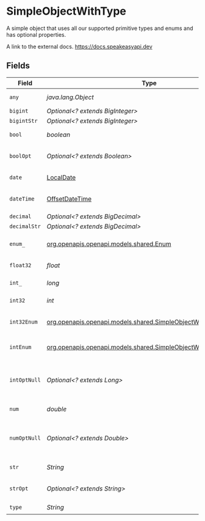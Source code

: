 # SimpleObjectWithType

A simple object that uses all our supported primitive types and enums and has optional properties.

A link to the external docs.
<https://docs.speakeasyapi.dev>


## Fields

| Field                                                                                                                    | Type                                                                                                                     | Required                                                                                                                 | Description                                                                                                              | Example                                                                                                                  |
| ------------------------------------------------------------------------------------------------------------------------ | ------------------------------------------------------------------------------------------------------------------------ | ------------------------------------------------------------------------------------------------------------------------ | ------------------------------------------------------------------------------------------------------------------------ | ------------------------------------------------------------------------------------------------------------------------ |
| `any`                                                                                                                    | *java.lang.Object*                                                                                                       | :heavy_check_mark:                                                                                                       | An any property.                                                                                                         | any                                                                                                                      |
| `bigint`                                                                                                                 | *Optional<? extends BigInteger>*                                                                                         | :heavy_minus_sign:                                                                                                       | N/A                                                                                                                      | 8821239038968084                                                                                                         |
| `bigintStr`                                                                                                              | *Optional<? extends BigInteger>*                                                                                         | :heavy_minus_sign:                                                                                                       | N/A                                                                                                                      | 9223372036854775808                                                                                                      |
| `bool`                                                                                                                   | *boolean*                                                                                                                | :heavy_check_mark:                                                                                                       | A boolean property.                                                                                                      | true                                                                                                                     |
| `boolOpt`                                                                                                                | *Optional<? extends Boolean>*                                                                                            | :heavy_minus_sign:                                                                                                       | An optional boolean property.                                                                                            | true                                                                                                                     |
| `date`                                                                                                                   | [LocalDate](https://docs.oracle.com/javase/8/docs/api/java/time/LocalDate.html)                                          | :heavy_check_mark:                                                                                                       | A date property.                                                                                                         | 2020-01-01                                                                                                               |
| `dateTime`                                                                                                               | [OffsetDateTime](https://docs.oracle.com/javase/8/docs/api/java/time/OffsetDateTime.html)                                | :heavy_check_mark:                                                                                                       | A date-time property.                                                                                                    | 2020-01-01T00:00:00.000001Z                                                                                              |
| `decimal`                                                                                                                | *Optional<? extends BigDecimal>*                                                                                         | :heavy_minus_sign:                                                                                                       | N/A                                                                                                                      | 3.141592653589793                                                                                                        |
| `decimalStr`                                                                                                             | *Optional<? extends BigDecimal>*                                                                                         | :heavy_minus_sign:                                                                                                       | N/A                                                                                                                      | 3.14159265358979344719667586                                                                                             |
| `enum_`                                                                                                                  | [org.openapis.openapi.models.shared.Enum](../../models/shared/Enum.md)                                                   | :heavy_check_mark:                                                                                                       | A string based enum                                                                                                      | one                                                                                                                      |
| `float32`                                                                                                                | *float*                                                                                                                  | :heavy_check_mark:                                                                                                       | A float32 property.                                                                                                      | 1.1                                                                                                                      |
| `int_`                                                                                                                   | *long*                                                                                                                   | :heavy_check_mark:                                                                                                       | An integer property.                                                                                                     | 1                                                                                                                        |
| `int32`                                                                                                                  | *int*                                                                                                                    | :heavy_check_mark:                                                                                                       | An int32 property.                                                                                                       | 1                                                                                                                        |
| `int32Enum`                                                                                                              | [org.openapis.openapi.models.shared.SimpleObjectWithTypeInt32Enum](../../models/shared/SimpleObjectWithTypeInt32Enum.md) | :heavy_check_mark:                                                                                                       | An int32 enum property.                                                                                                  | 55                                                                                                                       |
| `intEnum`                                                                                                                | [org.openapis.openapi.models.shared.SimpleObjectWithTypeIntEnum](../../models/shared/SimpleObjectWithTypeIntEnum.md)     | :heavy_check_mark:                                                                                                       | An integer enum property.                                                                                                | 2                                                                                                                        |
| `intOptNull`                                                                                                             | *Optional<? extends Long>*                                                                                               | :heavy_minus_sign:                                                                                                       | An optional integer property will be null for tests.                                                                     |                                                                                                                          |
| `num`                                                                                                                    | *double*                                                                                                                 | :heavy_check_mark:                                                                                                       | A number property.                                                                                                       | 1.1                                                                                                                      |
| `numOptNull`                                                                                                             | *Optional<? extends Double>*                                                                                             | :heavy_minus_sign:                                                                                                       | An optional number property will be null for tests.                                                                      |                                                                                                                          |
| `str`                                                                                                                    | *String*                                                                                                                 | :heavy_check_mark:                                                                                                       | A string property.                                                                                                       | test                                                                                                                     |
| `strOpt`                                                                                                                 | *Optional<? extends String>*                                                                                             | :heavy_minus_sign:                                                                                                       | An optional string property.                                                                                             | testOptional                                                                                                             |
| `type`                                                                                                                   | *String*                                                                                                                 | :heavy_check_mark:                                                                                                       | N/A                                                                                                                      |                                                                                                                          |